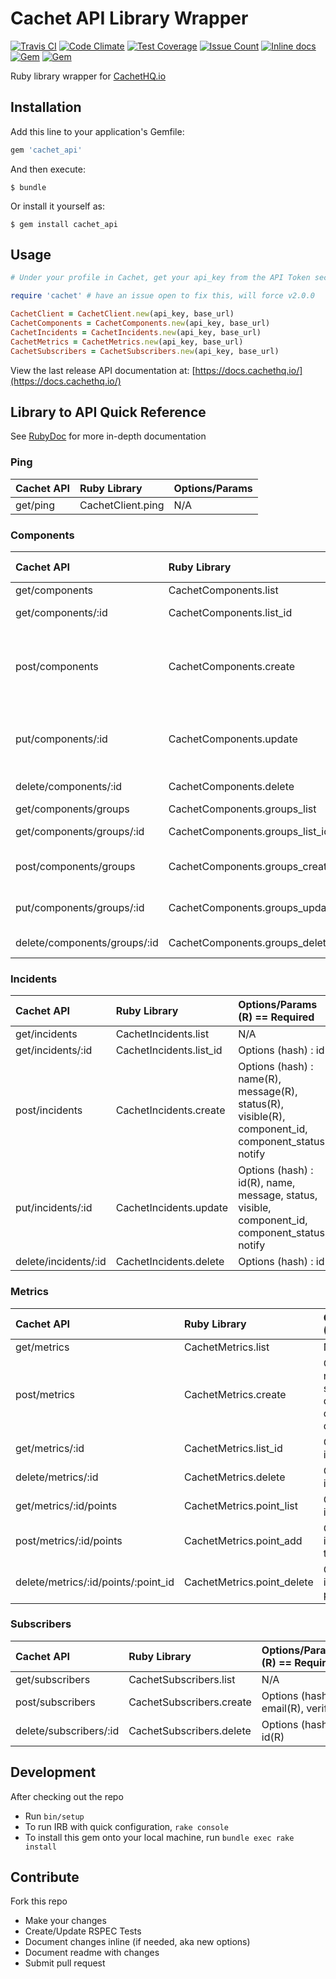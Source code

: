 # Cachet API Library Wrapper
[![Travis CI](https://travis-ci.org/TheFynx/cachet_api.svg)](https://travis-ci.org/TheFynx/cachet_api) [![Code Climate](https://codeclimate.com/github/TheFynx/cachet_api/badges/gpa.svg)](https://codeclimate.com/github/TheFynx/cachet_api) [![Test Coverage](https://codeclimate.com/github/TheFynx/cachet_api/badges/coverage.svg)](https://codeclimate.com/github/TheFynx/cachet_api/coverage) [![Issue Count](https://codeclimate.com/github/TheFynx/cachet_api/badges/issue_count.svg)](https://codeclimate.com/github/TheFynx/cachet_api) [![Inline docs](http://inch-ci.org/github/thefynx/cachet_api.svg?branch=master)](http://inch-ci.org/github/thefynx/cachet_api) [![Gem](https://img.shields.io/gem/v/cachet_api.svg)](https://rubygems.org/gems/cachet_api) [![Gem](https://img.shields.io/gem/dt/cachet_api.svg)](https://rubygems.org/gems/cachet_api)

Ruby library wrapper for [CachetHQ.io](https://cachethq.io)

## Installation
Add this line to your application's Gemfile:

```ruby
gem 'cachet_api'
```

And then execute:

```
$ bundle
```

Or install it yourself as:

```
$ gem install cachet_api
```

## Usage

```ruby
# Under your profile in Cachet, get your api_key from the API Token section. Base url is https://demo.cachethq.io/api/v1/ or https://cachet.yourdomain.com/api/v1/

require 'cachet' # have an issue open to fix this, will force v2.0.0

CachetClient = CachetClient.new(api_key, base_url)
CachetComponents = CachetComponents.new(api_key, base_url)
CachetIncidents = CachetIncidents.new(api_key, base_url)
CachetMetrics = CachetMetrics.new(api_key, base_url)
CachetSubscribers = CachetSubscribers.new(api_key, base_url)
```

View the last release API documentation at: [https://docs.cachethq.io/](https://docs.cachethq.io/)

## Library to API Quick Reference
See [RubyDoc](http://www.rubydoc.info/github/TheFynx/cachet_api) for more in-depth documentation

### Ping

Cachet API | Ruby Library      | Options/Params
:--------- | :---------------- | :-------------
get/ping   | CachetClient.ping | N/A            |

### Components

Cachet API                   | Ruby Library                    | Options/Params (R) == Required
:--------------------------- | :------------------------------ | :-------------------------------------------------------------------------------
get/components               | CachetComponents.list           | N/A                                                                              |
get/components/:id           | CachetComponents.list_id        | Options (hash) : id                                                              |
post/components              | CachetComponents.create         | Options (hash) : name(R), status(R), description, link, order, group_id, enabled |
put/components/:id           | CachetComponents.update         | Options (hash) : id(R), status(R), name(R), link, order, group_id, enabled       |
delete/components/:id        | CachetComponents.delete         | Options (hash) : id(R)                                                           |
get/components/groups        | CachetComponents.groups_list    | N/A                                                                              |
get/components/groups/:id    | CachetComponents.groups_list_id | Options (hash) : id(R)                                                           |
post/components/groups       | CachetComponents.groups_create  | Options (hash) : name(R), order, collapsed(R)                                    |
put/components/groups/:id    | CachetComponents.groups_update  | Options (hash) : id(R), name, order, collapsed                                   |
delete/components/groups/:id | CachetComponents.groups_delete  | Options (hash) : id(R)                                                           |

### Incidents

Cachet API           | Ruby Library            | Options/Params (R) == Required
:------------------- | :---------------------- | :--------------------------------------------------------------------------------------------------
get/incidents        | CachetIncidents.list    | N/A                                                                                                 |
get/incidents/:id    | CachetIncidents.list_id | Options (hash) : id                                                                                 |
post/incidents       | CachetIncidents.create  | Options (hash) : name(R), message(R), status(R), visible(R), component_id, component_status, notify |
put/incidents/:id    | CachetIncidents.update  | Options (hash) : id(R), name, message, status, visible, component_id, component_status, notify      |
delete/incidents/:id | CachetIncidents.delete  | Options (hash) : id                                                                                 |

### Metrics

Cachet API                          | Ruby Library               | Options/Params (R) == Required
:---------------------------------- | :------------------------- | :--------------------------------------------------------------------------------------
get/metrics                         | CachetMetrics.list         | N/A                                                                                     |
post/metrics                        | CachetMetrics.create       | Options (hash) : name(R), suffix(R), description(R), default_value(R), display_chart(R) |
get/metrics/:id                     | CachetMetrics.list_id      | Options (hash) : id(R)                                                                  |
delete/metrics/:id                  | CachetMetrics.delete       | Options (hash) : id(R)                                                                  |
get/metrics/:id/points              | CachetMetrics.point_list   | Options (hash) : id (R)                                                                 |
post/metrics/:id/points             | CachetMetrics.point_add    | Options (hash) : id(R), value(R), timestamp                                             |
delete/metrics/:id/points/:point_id | CachetMetrics.point_delete | Options (hash) : id(R), point_id(R)                                                     |

### Subscribers

Cachet API             | Ruby Library             | Options/Params (R) == Required
:--------------------- | :----------------------- | :--------------------------------
get/subscribers        | CachetSubscribers.list   | N/A                               |
post/subscribers       | CachetSubscribers.create | Options (hash) : email(R), verify |
delete/subscribers/:id | CachetSubscribers.delete | Options (hash) : id(R)            |

## Development
After checking out the repo
- Run `bin/setup`
- To run IRB with quick configuration, `rake console`
- To install this gem onto your local machine, run `bundle exec rake install`

## Contribute
Fork this repo
- Make your changes
- Create/Update RSPEC Tests
- Document changes inline (if needed, aka new options)
- Document readme with changes
- Submit pull request
